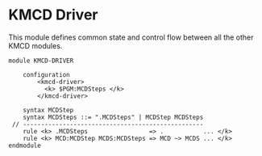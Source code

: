 KMCD Driver
===========

This module defines common state and control flow between all the other KMCD modules.

```k
module KMCD-DRIVER

    configuration
        <kmcd-driver>
          <k> $PGM:MCDSteps </k>
        </kmcd-driver>

    syntax MCDStep
    syntax MCDSteps ::= ".MCDSteps" | MCDStep MCDSteps
 // --------------------------------------------------
    rule <k> .MCDSteps                 => .           ... </k>
    rule <k> MCD:MCDStep MCDS:MCDSteps => MCD ~> MCDS ... </k>
endmodule
```
